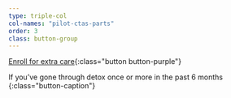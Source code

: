 ```yaml
---
type: triple-col
col-names: "pilot-ctas-parts"
order: 3
class: button-group
---
```


[Enroll for extra care](/extra-care-program/){:class="button button-purple"}

If you’ve gone through detox once or more in the past 6 months
{:class="button-caption"}